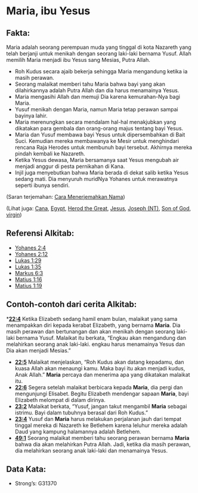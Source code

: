 # Maria, ibu Yesus

## Fakta:

Maria adalah seorang perempuan muda yang tinggal di kota Nazareth yang telah berjanji untuk menikah dengan seorang laki-laki bernama Yusuf. Allah memilih Maria menjadi ibu Yesus sang Mesias, Putra Allah.

* Roh Kudus secara ajaib bekerja sehingga Maria mengandung ketika ia masih perawan.
* Seorang malaikat memberi tahu Maria bahwa bayi yang akan dilahirkannya adalah Putra Allah dan dia harus menamainya Yesus.
* Maria mengasihi Allah dan memuji Dia karena kemurahan-Nya bagi Maria.
* Yusuf menikah dengan Maria, namun Maria tetap perawan sampai bayinya lahir.
* Maria merenungkan secara mendalam hal-hal menakjubkan yang dikatakan para gembala dan orang-orang majus tentang bayi Yesus.
* Maria dan Yusuf membawa bayi Yesus untuk dipersembahkan di Bait Suci. Kemudian mereka membawanya ke Mesir untuk menghindari rencana Raja Herodes untuk membunuh bayi tersebut. Akhirnya mereka pindah kembali ke Nazareth.
* Ketika Yesus dewasa, Maria bersamanya saat Yesus mengubah air menjadi anggur di pesta pernikahan di Kana.
* Injil juga menyebutkan bahwa Maria berada di dekat salib ketika Yesus sedang mati. Dia menyuruh muridNya Yohanes untuk merawatnya seperti ibunya sendiri.

(Saran terjemahan: [Cara Menerjemahkan Nama](rc://en/ta/man/translate/translate-names))

(Lihat juga: [Cana](../names/cana.md), [Egypt](../names/egypt.md), [Herod the Great](../names/herodthegreat.md), [Jesus](../kt/jesus.md), [Joseph (NT)](../names/josephnt.md), [Son of God](../kt/sonofgod.md), [virgin](../other/virgin.md))

## Referensi Alkitab:

* [Yohanes 2:4](rc://en/tn/help/jhn/02/04)
* [Yohanes 2:12](rc://en/tn/help/jhn/02/12)
* [Lukas 1:29](rc://en/tn/help/luk/01/29)
* [Lukas 1:35](rc://en/tn/help/luk/01/35)
* [Markus 6:3](rc://en/tn/help/mrk/06/03)
* [Matius 1:16](rc://en/tn/help/mat/01/16)
* [Matius 1:19](rc://en/tn/help/mat/01/19)

## Contoh-contoh dari cerita Alkitab:

*__[22:4](rc://en/tn/help/obs/22/04)__ Ketika Elizabeth sedang hamil enam bulan, malaikat yang sama menampakkan diri kepada kerabat Elizabeth, yang bernama __Maria__. Dia masih perawan dan bertunangan dan akan menikah dengan seorang laki-laki bernama Yusuf. Malaikat itu berkata, “Engkau akan mengandung dan melahirkan seorang anak laki-laki. engkau harus menamainya Yesus dan Dia akan menjadi Mesias.”
* __[22:5](rc://en/tn/help/obs/22/05)__ Malaikat menjelaskan, “Roh Kudus akan datang kepadamu, dan kuasa Allah akan menaungi kamu. Maka bayi itu akan menjadi kudus, Anak Allah.” __Maria__ percaya dan menerima apa yang dikatakan malaikat itu.
* __[22:6](rc://en/tn/help/obs/22/06)__ Segera setelah malaikat berbicara kepada __Maria__, dia pergi dan mengunjungi Elisabet. Begitu Elizabeth mendengar sapaan __Maria__, bayi Elizabeth melompat di dalam dirinya.
* __[23:2](rc://en/tn/help/obs/23/02)__ Malaikat berkata, “Yusuf, jangan takut mengambil __Maria__ sebagai istrimu. Bayi dalam tubuhnya berasal dari Roh Kudus.”
* __[23:4](rc://en/tn/help/obs/23/04)__ Yusuf dan __Maria__ harus melakukan perjalanan jauh dari tempat tinggal mereka di Nazareth ke Betlehem karena leluhur mereka adalah Daud yang kampung halamannya adalah Betlehem.
* __[49:1](rc://en/tn/help/obs/49/01)__ Seorang malaikat memberi tahu seorang perawan bernama __Maria__ bahwa dia akan melahirkan Putra Allah. Jadi, ketika dia masih perawan, dia melahirkan seorang anak laki-laki dan menamainya Yesus.

## Data Kata:

* Strong’s: G31370
